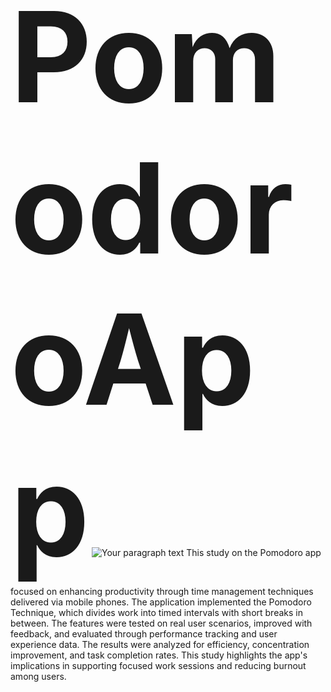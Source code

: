 <b><span style="font-size:200px;">PomodoroApp</span></b>
![Your paragraph text](https://github.com/user-attachments/assets/61c5af19-db9f-4ba3-835f-641220f42102)
This study on the Pomodoro app focused on enhancing productivity through time management techniques delivered via mobile phones. The application implemented the Pomodoro Technique, which divides work into timed intervals with short breaks in between. The features were tested on real user scenarios, improved with feedback, and evaluated through performance tracking and user experience data. The results were analyzed for efficiency, concentration improvement, and task completion rates. This study highlights the app's implications in supporting focused work sessions and reducing burnout among users.










